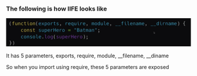 ### The following is how IIFE looks like

![IIFE syntax](runmodule.png "MarineGEO logo")

It has 5 parameters, exports, require, module, __filename, __diname

So when you import using require, these 5 parameters are exposed



